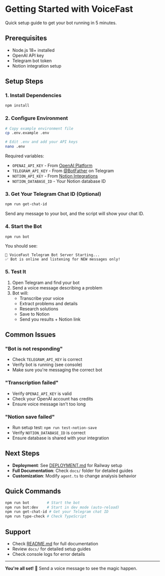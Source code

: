 # Getting Started with VoiceFast

Quick setup guide to get your bot running in 5 minutes.

## Prerequisites

- Node.js 18+ installed
- OpenAI API key
- Telegram bot token  
- Notion integration setup

## Setup Steps

### 1. Install Dependencies

```bash
npm install
```

### 2. Configure Environment

```bash
# Copy example environment file
cp .env.example .env

# Edit .env and add your API keys
nano .env
```

Required variables:
- `OPENAI_API_KEY` - From [OpenAI Platform](https://platform.openai.com/api-keys)
- `TELEGRAM_API_KEY` - From [@BotFather](https://t.me/BotFather) on Telegram
- `NOTION_API_KEY` - From [Notion Integrations](https://www.notion.so/my-integrations)
- `NOTION_DATABASE_ID` - Your Notion database ID

### 3. Get Your Telegram Chat ID (Optional)

```bash
npm run get-chat-id
```

Send any message to your bot, and the script will show your chat ID.

### 4. Start the Bot

```bash
npm run bot
```

You should see:
```
🤖 VoiceFast Telegram Bot Server Starting...
✅ Bot is online and listening for NEW messages only!
```

### 5. Test It

1. Open Telegram and find your bot
2. Send a voice message describing a problem
3. Bot will:
   - Transcribe your voice
   - Extract problems and details
   - Research solutions
   - Save to Notion
   - Send you results + Notion link

## Common Issues

### "Bot is not responding"
- Check `TELEGRAM_API_KEY` is correct
- Verify bot is running (see console)
- Make sure you're messaging the correct bot

### "Transcription failed"
- Verify `OPENAI_API_KEY` is valid
- Check your OpenAI account has credits
- Ensure voice message isn't too long

### "Notion save failed"
- Run setup test: `npm run test-notion-save`
- Verify `NOTION_DATABASE_ID` is correct
- Ensure database is shared with your integration

## Next Steps

- **Deployment**: See [DEPLOYMENT.md](DEPLOYMENT.md) for Railway setup
- **Full Documentation**: Check `docs/` folder for detailed guides
- **Customization**: Modify `agent.ts` to change analysis behavior

## Quick Commands

```bash
npm run bot        # Start the bot
npm run bot:dev    # Start in dev mode (auto-reload)
npm run get-chat-id # Get your Telegram chat ID
npm run type-check # Check TypeScript
```

## Support

- Check [README.md](README.md) for full documentation
- Review `docs/` for detailed setup guides
- Check console logs for error details

---

**You're all set!** 🎉 Send a voice message to see the magic happen.

